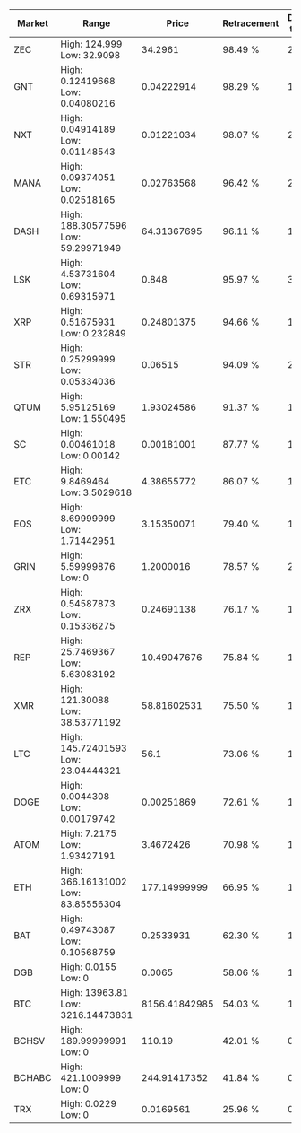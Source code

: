 | Market | Range | Price| Retracement | Doubles to 50% |
| --- | --- | --- | --- | --- |
| ZEC | High: 124.999<br />Low: 32.9098 | 34.2961 | 98.49 % | 2.30 |
| GNT | High: 0.12419668<br />Low: 0.04080216 | 0.04222914 | 98.29 % | 1.95 |
| NXT | High: 0.04914189<br />Low: 0.01148543 | 0.01221034 | 98.07 % | 2.48 |
| MANA | High: 0.09374051<br />Low: 0.02518165 | 0.02763568 | 96.42 % | 2.15 |
| DASH | High: 188.30577596<br />Low: 59.29971949 | 64.31367695 | 96.11 % | 1.92 |
| LSK | High: 4.53731604<br />Low: 0.69315971 | 0.848 | 95.97 % | 3.08 |
| XRP | High: 0.51675931<br />Low: 0.232849 | 0.24801375 | 94.66 % | 1.51 |
| STR | High: 0.25299999<br />Low: 0.05334036 | 0.06515 | 94.09 % | 2.35 |
| QTUM | High: 5.95125169<br />Low: 1.550495 | 1.93024586 | 91.37 % | 1.94 |
| SC | High: 0.00461018<br />Low: 0.00142 | 0.00181001 | 87.77 % | 1.67 |
| ETC | High: 9.8469464<br />Low: 3.5029618 | 4.38655772 | 86.07 % | 1.52 |
| EOS | High: 8.69999999<br />Low: 1.71442951 | 3.15350071 | 79.40 % | 1.65 |
| GRIN | High: 5.59999876<br />Low: 0 | 1.2000016 | 78.57 % | 2.33 |
| ZRX | High: 0.54587873<br />Low: 0.15336275 | 0.24691138 | 76.17 % | 1.42 |
| REP | High: 25.7469367<br />Low: 5.63083192 | 10.49047676 | 75.84 % | 1.50 |
| XMR | High: 121.30088<br />Low: 38.53771192 | 58.81602531 | 75.50 % | 1.36 |
| LTC | High: 145.72401593<br />Low: 23.04444321 | 56.1 | 73.06 % | 1.50 |
| DOGE | High: 0.0044308<br />Low: 0.00179742 | 0.00251869 | 72.61 % | 1.24 |
| ATOM | High: 7.2175<br />Low: 1.93427191 | 3.4672426 | 70.98 % | 1.32 |
| ETH | High: 366.16131002<br />Low: 83.85556304 | 177.14999999 | 66.95 % | 1.27 |
| BAT | High: 0.49743087<br />Low: 0.10568759 | 0.2533931 | 62.30 % | 1.19 |
| DGB | High: 0.0155<br />Low: 0 | 0.0065 | 58.06 % | 1.19 |
| BTC | High: 13963.81<br />Low: 3216.14473831 | 8156.41842985 | 54.03 % | 1.05 |
| BCHSV | High: 189.99999991<br />Low: 0 | 110.19 | 42.01 % | 0.00 |
| BCHABC | High: 421.1009999<br />Low: 0 | 244.91417352 | 41.84 % | 0.00 |
| TRX | High: 0.0229<br />Low: 0 | 0.0169561 | 25.96 % | 0.00 |
